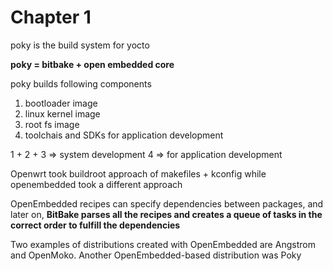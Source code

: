 # Chapter 1

poky is the build system for yocto

**poky = bitbake + open embedded core**

poky builds following components

1. bootloader image
2. linux kernel image
3. root fs image
4. toolchais and SDKs for application development

1 + 2 + 3 => system development
4         => for application development

Openwrt took buildroot approach of makefiles + kconfig while openembedded took a different approach

OpenEmbedded recipes can specify dependencies between packages, and later on, **BitBake parses all the recipes and creates a queue of tasks in the correct order to fulfill the dependencies**

Two examples of distributions created with OpenEmbedded are Angstrom and OpenMoko. Another OpenEmbedded-based distribution was Poky



